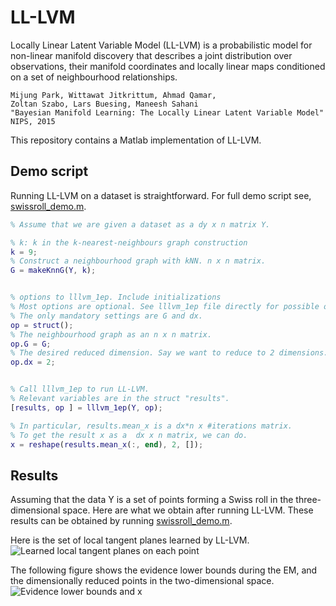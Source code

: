 # LL-LVM

Locally Linear Latent Variable Model (LL-LVM) is a probabilistic model for
non-linear manifold discovery that describes a joint distribution over
observations, their manifold coordinates and locally linear maps conditioned on
a set of neighbourhood relationships.

    Mijung Park, Wittawat Jitkrittum, Ahmad Qamar, 
    Zoltan Szabo, Lars Buesing, Maneesh Sahani
    "Bayesian Manifold Learning: The Locally Linear Latent Variable Model"
    NIPS, 2015

This repository contains a Matlab implementation of LL-LVM.

## Demo script
Running LL-LVM on a dataset is straightforward. For full demo script see, 
[swissroll_demo.m](https://github.com/mijungi/lllvm/blob/master/code/script/swissroll_demo.m).

```matlab 
% Assume that we are given a dataset as a dy x n matrix Y.

% k: k in the k-nearest-neighbours graph construction
k = 9;
% Construct a neighbourhood graph with kNN. n x n matrix.
G = makeKnnG(Y, k);


% options to lllvm_1ep. Include initializations
% Most options are optional. See lllvm_1ep file directly for possible options.
% The only mandatory settings are G and dx.
op = struct();
% The neighbourhood graph as an n x n matrix.
op.G = G;
% The desired reduced dimension. Say we want to reduce to 2 dimensions.
op.dx = 2;


% Call lllvm_1ep to run LL-LVM.
% Relevant variables are in the struct "results".
[results, op ] = lllvm_1ep(Y, op);

% In particular, results.mean_x is a dx*n x #iterations matrix.
% To get the result x as a  dx x n matrix, we can do.
x = reshape(results.mean_x(:, end), 2, []);
```
## Results
Assuming that the data Y is a set of points forming a Swiss roll 
in the three-dimensional space. Here are what we obtain after running LL-LVM. 
These results can be obtained by running
[swissroll_demo.m](https://github.com/mijungi/lllvm/blob/master/code/script/swissroll_demo.m).

Here is the set of local tangent planes learned by LL-LVM.
![Learned local tangent planes on each
point](https://github.com/mijungi/lllvm/tree/master/img/swiss_tangents.png)

The following figure shows the evidence lower bounds during the EM, and 
the dimensionally reduced points in the two-dimensional space.
![Evidence lower bounds and
x](https://github.com/mijungi/lllvm/tree/master/img/swiss_x_lwbs.png)

